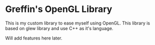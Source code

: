 # Greffin's OpenGL Library
This is my custom library to ease myself using OpenGL. This library is based on glew library and use C++ as it's language.

Will add features here later.
